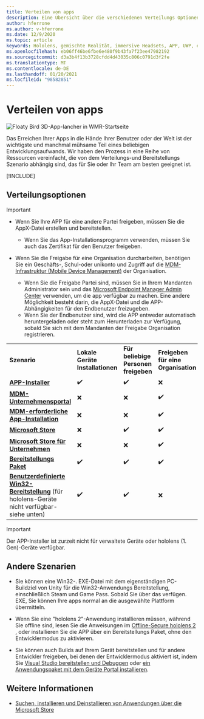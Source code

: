 ```yaml
---
title: Verteilen von apps
description: Eine Übersicht über die verschiedenen Verteilungs Optionen für verschiedene unterstützte Plattformen und Veröffentlichungs Speicher.
author: hferrone
ms.author: v-hferrone
ms.date: 12/9/2020
ms.topic: article
keywords: Hololens, gemischte Realität, immersive Headsets, APP, UWP, einreichen, Übermittlung, Filter, Metadaten, Systemanforderungen, Schlüsselwörter, Wack, Zertifizierung, Paket, AppX, Merchandising
ms.openlocfilehash: eb06ff46be6fbe6e480f9b43fa7f23ee47982192
ms.sourcegitcommit: d3a3b4f13b3728cfdd4d43035c806c0791d3f2fe
ms.translationtype: MT
ms.contentlocale: de-DE
ms.lasthandoff: 01/20/2021
ms.locfileid: "98582851"
---
```

# <a name="distributing-your-apps"></a>Verteilen von apps

![Floaty Bird 3D-App-lancher in WMR-Startseite](images/distribute-hero-image.png)

Das Erreichen Ihrer Apps in die Hände Ihrer Benutzer oder der Welt ist der wichtigste und manchmal mühsame Teil eines beliebigen Entwicklungsaufwands. Wir haben den Prozess in eine Reihe von Ressourcen vereinfacht, die von dem Verteilungs-und Bereitstellungs Szenario abhängig sind, das für Sie oder Ihr Team am besten geeignet ist.

[!INCLUDE[](includes/before-submission.md)]

## <a name="distribution-options"></a>Verteilungsoptionen

> [!IMPORTANT]
> * Wenn Sie Ihre APP für eine andere Partei freigeben, müssen Sie die AppX-Datei erstellen und bereitstellen. 
>     * Wenn Sie das App-Installationsprogramm verwenden, müssen Sie auch das Zertifikat für den Benutzer freigeben.
> 
> * Wenn Sie die Freigabe für eine Organisation durcharbeiten, benötigen Sie ein Geschäfts-, Schul-oder unikonto und Zugriff auf die [MDM-Infrastruktur (Mobile Device Management)](/hololens/hololens-enroll-mdm) der Organisation.  
>    * Wenn Sie die Freigabe Partei sind, müssen Sie in Ihrem Mandanten Administrator sein und das [Microsoft Endpoint Manager Admin Center](/mem/intune/apps/apps-deploy) verwenden, um die app verfügbar zu machen. Eine andere Möglichkeit besteht darin, die AppX-Datei und die APP-Abhängigkeiten für den Endbenutzer freizugeben.
>    * Wenn Sie der Endbenutzer sind, wird die APP entweder automatisch heruntergeladen oder steht zum Herunterladen zur Verfügung, sobald Sie sich mit dem Mandanten der Freigabe Organisation registrieren. 

<table>
<colgroup>
    <col width="33%" />
    <col width="22%" />
    <col width="22%" />
    <col width="22%" />
</colgroup>
<tr>
    <td><strong>Szenario</strong></td>
    <td><strong>Lokale Geräte Installationen</strong></td>
    <td><strong>Für beliebige Personen freigeben</strong></td>
    <td><strong>Freigeben für eine Organisation</strong></td>
</tr>
<tr>
    <td><a href="https://docs.microsoft.com/hololens/app-deploy-app-installer"><strong>APP-Installer</strong></td>
    <td>✔️</td>
    <td>✔️</td>
    <td>❌</td>
</tr>
<tr>
    <td><a href="/hololens/app-deploy-app-installer"><strong>MDM-Unternehmensportal</strong></a></td>
    <td>❌</td>
    <td>❌</td>
    <td>✔️</td>
</tr>
<tr>
    <td><a href="/hololens/app-deploy-intune"><strong>MDM-erforderliche App-Installation</strong></a></td>
    <td>❌</td>
    <td>❌</td>
    <td>✔️</td>
</tr>
<tr>
    <td><a href="submitting-an-app-to-the-microsoft-store.md"><strong>Microsoft Store</strong></a></td>
    <td>❌</td>
    <td>✔️</td>
    <td>✔️</td>
</tr>
<tr>
    <td><a href="/hololens/app-deploy-store-business"><strong>Microsoft Store für Unternehmen</strong></a></td>
    <td>❌</td>
    <td>❌</td>
    <td>✔️</td>
</tr>
<tr>
    <td><a href="/hololens/app-deploy-provisioning-package"><strong>Bereitstellungs Paket</strong></a></td>
    <td>✔️</td>
    <td>✔️</td>
    <td>✔️</td>
</tr>
<tr>
    <td><a href="#other-scenarios"><strong>Benutzerdefinierte Win32-Bereitstellung</strong></a> (für hololens-Geräte nicht verfügbar-siehe unten)</td>
    <td>✔️</td>
    <td>✔️</td>
    <td>❌</td>
</tr>
</table>

> [!IMPORTANT]
> Der APP-Installer ist zurzeit nicht für verwaltete Geräte oder hololens (1. Gen)-Geräte verfügbar.

## <a name="other-scenarios"></a>Andere Szenarien

* Sie können eine Win32-. EXE-Datei mit dem eigenständigen PC-Buildziel von Unity für die Win32-Anwendungs Bereitstellung, einschließlich Steam und Game Pass. Sobald Sie über das verfügen. EXE, Sie können Ihre apps normal an die ausgewählte Plattform übermitteln. 

* Wenn Sie eine "hololens 2"-Anwendung installieren müssen, während Sie offline sind, lesen Sie die Anweisungen im [Offline-Secure hololens 2](/hololens/hololens-common-scenarios-offline-secure) , oder installieren Sie die APP über ein Bereitstellungs Paket, ohne den Entwicklermodus zu aktivieren.

* Sie können auch Builds auf Ihrem Gerät bereitstellen und für andere Entwickler freigeben, bei denen der Entwicklermodus aktiviert ist, indem Sie [Visual Studio bereitstellen und Debuggen](../develop/platform-capabilities-and-apis/using-visual-studio.md) oder [ein Anwendungspaket mit dem Geräte Portal installieren](../develop/platform-capabilities-and-apis/using-the-windows-device-portal.md#sideloading-applications).

## <a name="see-also"></a>Weitere Informationen
* [Suchen, installieren und Deinstallieren von Anwendungen über die Microsoft Store](/hololens/holographic-store-apps)